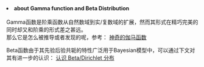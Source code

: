 <li><b>about Gamma function and Beta Distribution</b></li><br>
Gamma函数是阶乘函数从自然数域到实/复数域的扩展，然而其形式在精巧完美的同时却又和阶乘的形式差之甚远。<br>
那么它是怎么被推导或者发现的呢，参考：
<a href="https://cosx.org/2013/01/lda-math-gamma-function/">神奇的伽马函数</a><br>

Beta函数由于其先验后验共轭的特性广泛用于Bayesian模型中，可以通过下文对其有进一步的认识：
<a href="https://cosx.org/2013/01/lda-math-beta-dirichlet/">认识 Beta/Dirichlet 分布</a><br>
